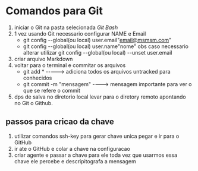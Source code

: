 # Comandos para Git

 1. iniciar o Git na pasta selecionada *Git Bash*
 2. 1 vez usando Git necessario configurar NAME e Email
      - git config --global(ou local) user.email"email@msmsm.com"
      - git config --global(ou local) user.name"nome"
     obs caso necessario alterar utilizar git config --global(ou local) --unset user.email
 3. criar arquivo Markdown
 4. voltar para o terminal e commitar os arquivos
      - git add * -----> adiciona todos os arquivos untracked para conhecidos
      - git commit -m "mensagem" ----> mensagem importante para ver o que se refere o commit
 5. dps de salva no diretorio local levar para o diretory remoto apontando no Git o Github.

 ## passos para cricao da chave

 1. utilizar comandos ssh-key para gerar chave unica pegar e ir para o GitHub
 2. ir ate o GitHub e colar a chave na configuracao
 3. criar agente e passar a chave para ele toda vez que usarmos essa chave ele percebe e descripitografa a mensagem


